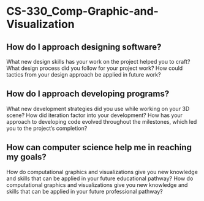 # CS-330_Comp-Graphic-and-Visualization

## How do I approach designing software?
What new design skills has your work on the project helped you to craft?
What design process did you follow for your project work?
How could tactics from your design approach be applied in future work?


## How do I approach developing programs?
What new development strategies did you use while working on your 3D scene?
How did iteration factor into your development?
How has your approach to developing code evolved throughout the milestones, which led you to the project’s completion?


## How can computer science help me in reaching my goals?
How do computational graphics and visualizations give you new knowledge and skills that can be applied in your future educational pathway?
How do computational graphics and visualizations give you new knowledge and skills that can be applied in your future professional pathway?
